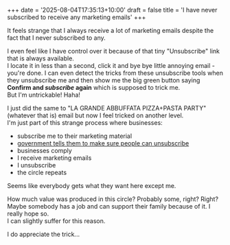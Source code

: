 +++
date = '2025-08-04T17:35:13+10:00'
draft = false
title = 'I have never subscribed to receive any marketing emails'
+++

It feels strange that I always receive a lot of marketing emails despite the fact that I never subscribed to any.

I even feel like I have control over it because of that tiny "Unsubscribe" link that is always available.<br>
I locate it in less than a second, click it and bye bye little annoying email - you're done. I can even detect the tricks from these unsubscribe tools
when they unsubscribe me and then show me the big green button saying **Confirm and *subscribe* again** which is supposed to trick me.<br>
But I'm untrickable! Haha!

I just did the same to "LA GRANDE ABBUFFATA PIZZA+PASTA PARTY" (whatever that is) email but now I feel tricked on another level.<br>
I'm just part of this strange process where businesses:
- subscribe me to their marketing material
- [government tells them to make sure people can unsubscribe](https://www.acma.gov.au/sites/default/files/2024-05/Fact%20sheet%20-%20email%20and%20SMS%20unsubscribe%20rules.pdf)
- businesses comply
- I receive marketing emails
- I unsubscribe
- the circle repeats

Seems like everybody gets what they want here except me.

How much value was produced in this circle? Probably some, right? Right?<br>
Maybe somebody has a job and can support their family because of it. I really hope so.<br>
I can slightly suffer for this reason.

I do appreciate the trick...
